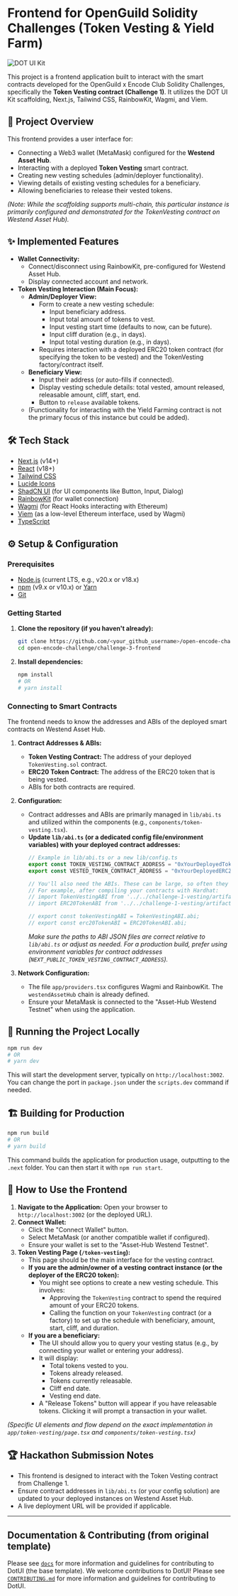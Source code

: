 #  Frontend for OpenGuild Solidity Challenges (Token Vesting & Yield Farm)

![DOT UI Kit](/public/og-logo.png) 

This project is a frontend application built to interact with the smart contracts developed for the OpenGuild x Encode Club Solidity Challenges, specifically the **Token Vesting contract (Challenge 1)**. It utilizes the DOT UI Kit scaffolding, Next.js, Tailwind CSS, RainbowKit, Wagmi, and Viem.

## 🌟 Project Overview

This frontend provides a user interface for:
*   Connecting a Web3 wallet (MetaMask) configured for the **Westend Asset Hub**.
*   Interacting with a deployed **Token Vesting** smart contract.
*   Creating new vesting schedules (admin/deployer functionality).
*   Viewing details of existing vesting schedules for a beneficiary.
*   Allowing beneficiaries to release their vested tokens.

*(Note: While the scaffolding supports multi-chain, this particular instance is primarily configured and demonstrated for the TokenVesting contract on Westend Asset Hub).*

## ✨ Implemented Features

*   **Wallet Connectivity:**
    *   Connect/disconnect using RainbowKit, pre-configured for Westend Asset Hub.
    *   Display connected account and network.
*   **Token Vesting Interaction (Main Focus):**
    *   **Admin/Deployer View:**
        *   Form to create a new vesting schedule:
            *   Input beneficiary address.
            *   Input total amount of tokens to vest.
            *   Input vesting start time (defaults to now, can be future).
            *   Input cliff duration (e.g., in days).
            *   Input total vesting duration (e.g., in days).
        *   Requires interaction with a deployed ERC20 token contract (for specifying the token to be vested) and the TokenVesting factory/contract itself.
    *   **Beneficiary View:**
        *   Input their address (or auto-fills if connected).
        *   Display vesting schedule details: total vested, amount released, releasable amount, cliff, start, end.
        *   Button to `release` available tokens.
    *   (Functionality for interacting with the Yield Farming contract is not the primary focus of this instance but could be added).

## 🛠️ Tech Stack
*   [Next.js](https://nextjs.org/) (v14+)
*   [React](https://react.dev/) (v18+)
*   [Tailwind CSS](https://tailwindcss.com/)
*   [Lucide Icons](https://lucide.dev/)
*   [ShadCN UI](https://ui.shadcn.com/) (for UI components like Button, Input, Dialog)
*   [RainbowKit](https://www.rainbowkit.com/) (for wallet connection)
*   [Wagmi](https://wagmi.sh/) (for React Hooks interacting with Ethereum)
*   [Viem](https://viem.sh/) (as a low-level Ethereum interface, used by Wagmi)
*   [TypeScript](https://www.typescriptlang.org/)

## ⚙️ Setup & Configuration

### Prerequisites
*   [Node.js](https://nodejs.org/en/download/) (current LTS, e.g., v20.x or v18.x)
*   [npm](https://www.npmjs.com/get-npm) (v9.x or v10.x) or [Yarn](https://yarnpkg.com/)
*   [Git](https://git-scm.com/downloads)

### Getting Started

1.  **Clone the repository (if you haven't already):**
    ```bash
    git clone https://github.com/<your_github_username>/open-encode-challenge.git
    cd open-encode-challenge/challenge-3-frontend
    ```

2.  **Install dependencies:**
    ```bash
    npm install
    # OR
    # yarn install
    ```

### Connecting to Smart Contracts

The frontend needs to know the addresses and ABIs of the deployed smart contracts on Westend Asset Hub.

1.  **Contract Addresses & ABIs:**
    *   **Token Vesting Contract:** The address of your deployed `TokenVesting.sol` contract.
    *   **ERC20 Token Contract:** The address of the ERC20 token that is being vested.
    *   ABIs for both contracts are required.

2.  **Configuration:**
    *   Contract addresses and ABIs are primarily managed in `lib/abi.ts` and utilized within the components (e.g., `components/token-vesting.tsx`).
    *   **Update `lib/abi.ts` (or a dedicated config file/environment variables) with your deployed contract addresses:**
        ```typescript
        // Example in lib/abi.ts or a new lib/config.ts
        export const TOKEN_VESTING_CONTRACT_ADDRESS = "0xYourDeployedTokenVestingContractAddress_OnWestend";
        export const VESTED_TOKEN_CONTRACT_ADDRESS = "0xYourDeployedERC20TokenAddress_OnWestend";

        // You'll also need the ABIs. These can be large, so often they are imported from JSON files
        // For example, after compiling your contracts with Hardhat:
        // import TokenVestingABI from '../../challenge-1-vesting/artifacts/contracts/TokenVesting.sol/TokenVesting.json';
        // import ERC20TokenABI from '../../challenge-1-vesting/artifacts/contracts/token.sol/TestToken.json'; // Or your specific ERC20 token ABI

        // export const tokenVestingABI = TokenVestingABI.abi;
        // export const erc20TokenABI = ERC20TokenABI.abi;
        ```
        *Make sure the paths to ABI JSON files are correct relative to `lib/abi.ts` or adjust as needed.*
        *For a production build, prefer using environment variables for contract addresses (`NEXT_PUBLIC_TOKEN_VESTING_CONTRACT_ADDRESS`).*

3.  **Network Configuration:**
    *   The file `app/providers.tsx` configures Wagmi and RainbowKit. The `westendAssetHub` chain is already defined.
    *   Ensure your MetaMask is connected to the "Asset-Hub Westend Testnet" when using the application.

## 🚀 Running the Project Locally

```bash
npm run dev
# OR
# yarn dev
```
This will start the development server, typically on `http://localhost:3002`. You can change the port in `package.json` under the `scripts.dev` command if needed.

## 🏗️ Building for Production

```bash
npm run build
# OR
# yarn build
```
This command builds the application for production usage, outputting to the `.next` folder. You can then start it with `npm run start`.

## 📖 How to Use the Frontend

1.  **Navigate to the Application:** Open your browser to `http://localhost:3002` (or the deployed URL).
2.  **Connect Wallet:**
    *   Click the "Connect Wallet" button.
    *   Select MetaMask (or another compatible wallet if configured).
    *   Ensure your wallet is set to the "Asset-Hub Westend Testnet".
3.  **Token Vesting Page (`/token-vesting`):**
    *   This page should be the main interface for the vesting contract.
    *   **If you are the admin/owner of a vesting contract instance (or the deployer of the ERC20 token):**
        *   You might see options to create a new vesting schedule. This involves:
            *   Approving the `TokenVesting` contract to spend the required amount of your ERC20 tokens.
            *   Calling the function on your `TokenVesting` contract (or a factory) to set up the schedule with beneficiary, amount, start, cliff, and duration.
    *   **If you are a beneficiary:**
        *   The UI should allow you to query your vesting status (e.g., by connecting your wallet or entering your address).
        *   It will display:
            *   Total tokens vested to you.
            *   Tokens already released.
            *   Tokens currently releasable.
            *   Cliff end date.
            *   Vesting end date.
        *   A "Release Tokens" button will appear if you have releasable tokens. Clicking it will prompt a transaction in your wallet.

*(Specific UI elements and flow depend on the exact implementation in `app/token-vesting/page.tsx` and `components/token-vesting.tsx`)*

## 🏆 Hackathon Submission Notes
*   This frontend is designed to interact with the Token Vesting contract from Challenge 1.
*   Ensure contract addresses in `lib/abi.ts` (or your config solution) are updated to your deployed instances on Westend Asset Hub.
*   A live deployment URL will be provided if applicable.

---

## Documentation & Contributing (from original template)

Please see [`docs`](docs) for more information and guidelines for contributing to DotUI (the base template).
We welcome contributions to DotUI! Please see [`CONTRIBUTING.md`](CONTRIBUTING.md) for more information and guidelines for contributing to DotUI.

